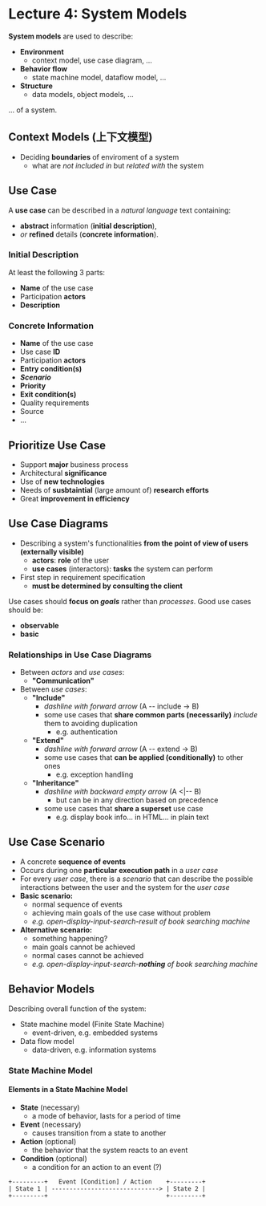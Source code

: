 # Lecture 4: System Models

**System models** are used to describe:

- **Environment**
  - context model, use case diagram, ...
- **Behavior flow**
  - state machine model, dataflow model, ...
- **Structure**
  - data models, object models, ...

... of a system.

## Context Models (上下文模型)

- Deciding **boundaries** of enviroment of a system
  - what are _not included in_ but _related with_ the system

## Use Case

A **use case** can be described in a _natural language_ text containing:

- **abstract** information (**initial description**),
- _or_ **refined** details (**concrete information**).

### Initial Description

At least the following 3 parts:

- **Name** of the use case
- Participation **actors**
- **Description**

### Concrete Information

- **Name** of the use case
- Use case **ID**
- Participation **actors**
- **Entry condition(s)**
- **_Scenario_**
- **Priority**
- **Exit condition(s)**
- Quality requirements
- Source
- ...

## Prioritize Use Case

- Support **major** business process
- Architectural **significance**
- Use of **new technologies**
- Needs of **susbtaintial** (large amount of) **research efforts**
- Great **improvement in efficiency**

## Use Case Diagrams

- Describing a system's functionalities **from the point of view of users (externally visible)**
  - **actors**: **role** of the user
  - **use cases** (interactors): **tasks** the system can perform
- First step in requirement specification
  - **must be determined by consulting the client**

Use cases should **focus on _goals_** rather than _processes_. Good use cases should be:

- **observable**
- **basic**

### Relationships in Use Case Diagrams

- Between _actors_ and _use cases_:
  - **"Communication"**
- Between _use cases_:
  - **"Include"**
    - _dashline with forward arrow_ (A -- include -> B)
    - some use cases that **share common parts (necessarily)** _include_ them to avoiding duplication
      - e.g. authentication
  - **"Extend"**
    - _dashline with forward arrow_ (A -- extend -> B)
    - some use cases that **can be applied (conditionally)** to other ones
      - e.g. exception handling
  - **"Inheritance"**
    - _dashline with backward empty arrow_ (A \<|-- B)
      - but can be in any direction based on precedence
    - some use cases that **share a superset** use case
      - e.g. display book info... in HTML... in plain text

## Use Case Scenario

- A concrete **sequence of events**
- Occurs during one **particular execution path** in a _user case_
- For every _user case_, there is a _scenario_ that can describe the possible interactions between the user and the system for the _user case_
- **Basic scenario:**
  - normal sequence of events
  - achieving main goals of the use case without problem
  - _e.g. open-display-input-search-result of book searching machine_
- **Alternative scenario:**
  - something happening?
  - main goals cannot be achieved
  - normal cases cannot be achieved
  - _e.g. open-display-input-search-**nothing** of book searching machine_

## Behavior Models

Describing overall function of the system:

- State machine model (Finite State Machine)
  - event-driven, e.g. embedded systems
- Data flow model
  - data-driven, e.g. information systems

### State Machine Model

#### Elements in a State Machine Model

- **State** (necessary)
  - a mode of behavior, lasts for a period of time
- **Event** (necessary)
  - causes transition from a state to another
- **Action** (optional)
  - the behavior that the system reacts to an event
- **Condition** (optional)
  - a condition for an action to an event (?)

```
+---------+   Event [Condition] / Action    +---------+
| State 1 | ------------------------------> | State 2 |
+---------+                                 +---------+
```
